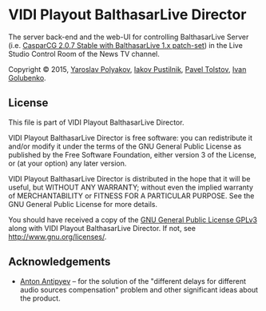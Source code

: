 # VIDI Playout BalthasarLive Director

The server back-end and the web-UI for controlling BalthasarLive Server (i.e. [CasparCG 2.0.7 Stable with BalthasarLive 1.x patch-set](https://github.com/MeditProfi/Server)) in the Live Studio Control Room of the News TV channel.

Copyright © 2015, [Yaroslav Polyakov](https://github.com/ypolyakov), [Iakov Pustilnik](https://github.com/yapus), [Pavel Tolstov](https://github.com/ray66rus), [Ivan Golubenko](https://github.com/FedorSymkin).

## License

This file is part of VIDI Playout BalthasarLive Director.

VIDI Playout BalthasarLive Director is free software: you can
redistribute it and/or modify it under the terms of the GNU General
Public License as published by the Free Software Foundation,
either version 3 of the License, or (at your option) any later version.

VIDI Playout BalthasarLive Director is distributed in the hope that
it will be useful, but WITHOUT ANY WARRANTY; without even the implied
warranty of MERCHANTABILITY or FITNESS FOR A PARTICULAR PURPOSE.  See the
GNU General Public License for more details.

You should have received a copy of the [GNU General Public License GPLv3](/LICENSE.txt) along with VIDI Playout BalthasarLive Director. If not, see <http://www.gnu.org/licenses/>.

## Acknowledgements
* [Anton Antipyev](https://www.linkedin.com/in/antonantipyev) – for the solution of the "different delays for different audio sources compensation" problem and other significant ideas about the product.

